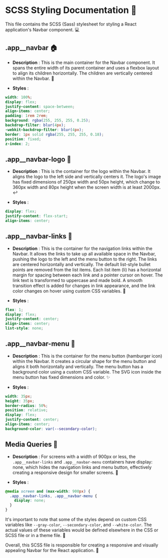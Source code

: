 # SCSS Styling Documentation :nail_care:

This file contains the SCSS (Sass) stylesheet for styling a React application's Navbar component. :computer:

## .app__navbar :house:

- **Description** : This is the main container for the Navbar component. It spans the entire width of its parent container and uses a flexbox layout to align its children horizontally. The children are vertically centered within the Navbar. :house_with_garden:

- **Styles** : 
```scss
width: 100%;
display: flex;
justify-content: space-between;
align-items: center;
padding: 1rem 2rem;
background: rgba(255, 255, 255, 0.25);
backdrop-filter: blur(4px);
-webkit-backdrop-filter: blur(4px);
border: 1px solid rgba(255, 255, 255, 0.18);
position: fixed;
z-index: 2;
``````
## .app__navbar-logo :art:
- **Description** : This is the container for the logo within the Navbar. It aligns the logo to the left side and vertically centers it. The logo's image has fixed dimensions of 250px width and 50px height, which change to 360px width and 80px height when the screen width is at least 2000px. :leftwards_arrow_with_hook:

- **Styles** : 
```scss
display: flex;
justify-content: flex-start;
align-items: center;
``````
## .app__navbar-links :link:
- **Description** : This is the container for the navigation links within the Navbar. It allows the links to take up all available space in the Navbar, pushing the logo to the left and the menu button to the right. The links are centered horizontally and vertically. The default list-style bullet points are removed from the list items. Each list item (li) has a horizontal margin for spacing between each link and a pointer cursor on hover. The link text is transformed to uppercase and made bold. A smooth transition effect is added for changes in link appearance, and the link color changes on hover using custom CSS variables. :mag_right:

- **Styles** : 
```scss
flex: 1;
display: flex;
justify-content: center;
align-items: center;
list-style: none;
``````
## .app__navbar-menu :hamburger:
- **Description** : This is the container for the menu button (hamburger icon) within the Navbar. It creates a circular shape for the menu button and aligns it both horizontally and vertically. The menu button has a background color using a custom CSS variable. The SVG icon inside the menu button has fixed dimensions and color. :sparkles:

- **Styles** : 
```scss
width: 35px;
height: 35px;
border-radius: 50%;
position: relative;
display: flex;
justify-content: center;
align-items: center;
background-color: var(--secondary-color);
``````
## Media Queries :iphone:
- **Description** : For screens with a width of 900px or less, the` .app__navbar-links` and `.app__navbar-menu` containers have display: none, which hides the navigation links and menu button, effectively creating a responsive design for smaller screens. :twisted_rightwards_arrows:


- **Styles** : 
```scss
@media screen and (max-width: 900px) {
  .app__navbar-links, .app__navbar-menu {
    display: none;
  }
}
``````
It's important to note that some of the styles depend on custom CSS variables like `--gray-color`, `--secondary-color`, and `--white-color`. The actual values of these variables would be defined elsewhere in the CSS or SCSS file or in a theme file. :bookmark_tabs:

Overall, this SCSS file is responsible for creating a responsive and visually appealing Navbar for the React application. :sparkling_heart:
 